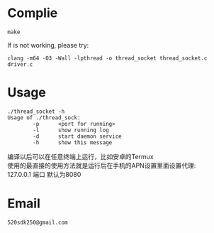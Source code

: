 # Complie
```shell
make
```
If is not working, please try:
```shell
clang -m64 -O3 -Wall -lpthread -o thread_socket thread_socket.c driver.c
```
# Usage
```shell
./thread_socket -h
Usage of ./thread_sock:
        -p      <port for running>
        -l      show running log
        -d      start daemon service
        -h      show this message
```
编译以后可以在任意终端上运行，比如安卓的Termux<br>
使用的最直接的使用方法就是运行后在手机的APN设置里面设置代理:<br>
127.0.0.1 端口 默认为8080
# Email
` 520sdk250@gmail.com `

